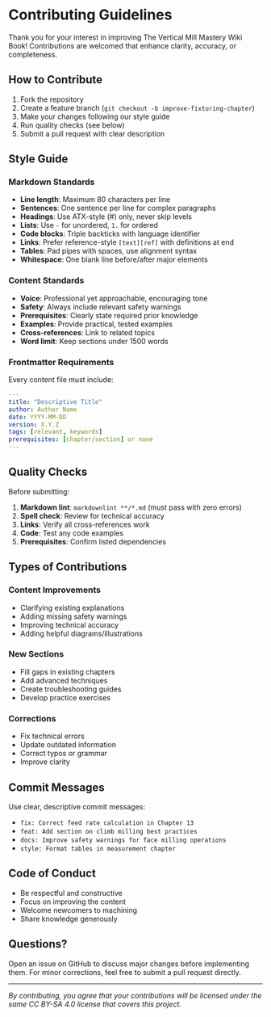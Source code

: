 # Contributing Guidelines

Thank you for your interest in improving The Vertical Mill Mastery Wiki Book!
Contributions are welcomed that enhance clarity, accuracy, or completeness.

## How to Contribute

1. Fork the repository
2. Create a feature branch (`git checkout -b improve-fixturing-chapter`)
3. Make your changes following our style guide
4. Run quality checks (see below)
5. Submit a pull request with clear description

## Style Guide

### Markdown Standards

- **Line length**: Maximum 80 characters per line
- **Sentences**: One sentence per line for complex paragraphs
- **Headings**: Use ATX-style (#) only, never skip levels
- **Lists**: Use `-` for unordered, `1.` for ordered
- **Code blocks**: Triple backticks with language identifier
- **Links**: Prefer reference-style `[text][ref]` with definitions at end
- **Tables**: Pad pipes with spaces, use alignment syntax
- **Whitespace**: One blank line before/after major elements

### Content Standards

- **Voice**: Professional yet approachable, encouraging tone
- **Safety**: Always include relevant safety warnings
- **Prerequisites**: Clearly state required prior knowledge
- **Examples**: Provide practical, tested examples
- **Cross-references**: Link to related topics
- **Word limit**: Keep sections under 1500 words

### Frontmatter Requirements

Every content file must include:

```yaml
---
title: "Descriptive Title"
author: Author Name
date: YYYY-MM-DD
version: X.Y.Z
tags: [relevant, keywords]
prerequisites: [chapter/section] or none
---
```

## Quality Checks

Before submitting:

1. **Markdown lint**: `markdownlint **/*.md` (must pass with zero errors)
2. **Spell check**: Review for technical accuracy
3. **Links**: Verify all cross-references work
4. **Code**: Test any code examples
5. **Prerequisites**: Confirm listed dependencies

## Types of Contributions

### Content Improvements

- Clarifying existing explanations
- Adding missing safety warnings
- Improving technical accuracy
- Adding helpful diagrams/illustrations

### New Sections

- Fill gaps in existing chapters
- Add advanced techniques
- Create troubleshooting guides
- Develop practice exercises

### Corrections

- Fix technical errors
- Update outdated information
- Correct typos or grammar
- Improve clarity

## Commit Messages

Use clear, descriptive commit messages:

- `fix: Correct feed rate calculation in Chapter 13`
- `feat: Add section on climb milling best practices`
- `docs: Improve safety warnings for face milling operations`
- `style: Format tables in measurement chapter`

## Code of Conduct

- Be respectful and constructive
- Focus on improving the content
- Welcome newcomers to machining
- Share knowledge generously

## Questions?

Open an issue on GitHub to discuss major changes before implementing them.
For minor corrections, feel free to submit a pull request directly.

---

_By contributing, you agree that your contributions will be licensed under
the same CC BY-SA 4.0 license that covers this project._
